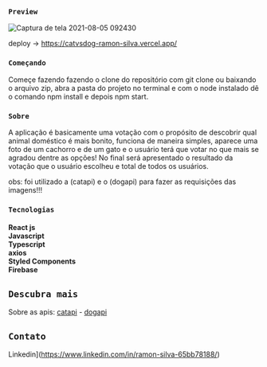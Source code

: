 ### `Preview`

![Captura de tela 2021-08-05 092430](https://user-images.githubusercontent.com/63071007/128349755-23281a93-8a6c-47c5-842d-139dc7d1eeca.png)

deploy -> https://catvsdog-ramon-silva.vercel.app/


### `Começando`

Começe fazendo fazendo o clone do repositório com git clone ou baixando o arquivo zip, abra a pasta do projeto no terminal e com o node instalado dê o comando npm install e depois npm start.

### `Sobre`

A aplicação é basicamente uma votação com o propósito de descobrir qual animal doméstico é mais bonito, funciona de maneira simples, aparece uma foto de um cachorro e de um gato e o usuário terá que votar no que mais se agradou dentre as opções! No final será apresentado o resultado da votação que o usuário escolheu e total de todos os usuários.

obs: foi utilizado a (catapi) e o (dogapi) para fazer as requisições das imagens!!! 

### `Tecnologias`


#### React js <br /> Javascript <br /> Typescript <br /> axios <br /> Styled Components <br /> Firebase <br />

## `Descubra mais`

Sobre as apis: [catapi](https://docs.thecatapi.com/) - [dogapi](https://dog.ceo/dog-api/)

## `Contato`

Linkedin](https://www.linkedin.com/in/ramon-silva-65bb78188/)


